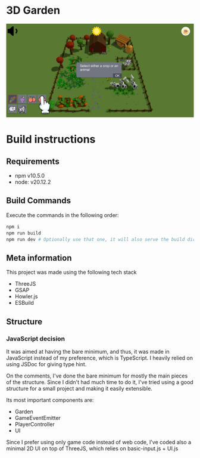 # 3D Garden 

![Game Screenshot](image.png)
# Build instructions

## Requirements

- npm v10.5.0
- node: v20.12.2

## Build Commands
Execute the commands in the following order:

```sh
npm i
npm run build
npm run dev # Optionally use that one, it will also serve the build directory so you can test at 127.0.0.1:8000
```


## Meta information

This project was made using the following tech stack

- ThreeJS
- GSAP
- Howler.js
- ESBuild


## Structure

### JavaScript decision
It was aimed at having the bare minimum, and thus, it was made in JavaScript instead of my preference, which is TypeScript. I heavily relied on using JSDoc for giving type hint.

On the comments, I've done the bare minimum for mostly the main pieces of the structure.
Since I didn't had much time to do it, I've tried using a good structure for a small project and making it easily extensible.

Its most important components are:

- Garden
- GameEventEmitter
- PlayerController
- UI

Since I prefer using only game code instead of web code, I've coded also a minimal 2D UI on top of ThreeJS, which relies on basic-input.js + UI.js
